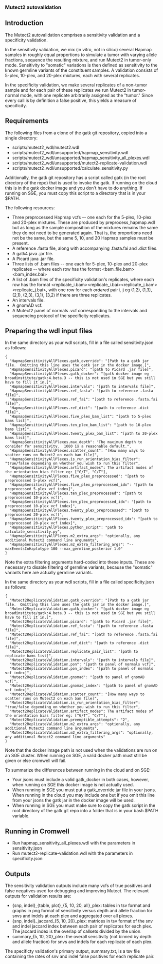 ### Mutect2 autovalidation

## Introduction
The Mutect2 autovalidation comprises a sensitivity validation and a specificity validation.

In the sensitivity validation, we mix (in vitro, not in silico) several Hapmap samples in roughly equal proportions to simulate a tumor with varying allele fractions, sequence the resulting mixture, and run Mutect2 in tumor-only mode.  Sensitivity to "somatic" variations is then defined as sensitivity to the known germline variants of the constituent samples.  A validation consists of 5-plex, 10-plex, and 20-plex mixtures, each with several replicates.

In the specificity validation, we make several replicates of a non-tumor sample and for each pair of these replicates we run Mutect2 in tumor-normal mode, with one replicate arbitrarily assigned as the "tumor."  Since every call is by definition a false positive, this yields a measure of specificity.


## Requirements

The following files from a clone of the gatk git repository, copied into a single directory:
* scripts/mutect2_wdl/mutect2.wdl
* scripts/mutect2_wdl/unsupported/hapmap_sensitivity.wdl
* scripts/mutect2_wdl/unsupported/hapmap_sensitivity_all_plexes.wdl
* scripts/mutect2_wdl/unsupported/mutect2-replicate-validation.wdl
* scripts/mutect2_wdl/unsupported/calculate_sensitivity.py

Additionally, the gatk git repository has a script called gatk (in the root directory of the repo) that is used to invoke the gatk.  If running on the cloud this is in the gatk docker image and you don't have to do anything.  If running on SGE, you must copy this script to a directory that is in your $PATH.

The following resources:
* Three preprocessed Hapmap vcfs -- one each for the 5-plex, 10-plex and 20-plex mixtures.  These are produced by preprocess_hapmap.wdl but as long as the sample composition of the mixtures remains the same they do not need to be generated again.  That is, the proportions need not be the same, but the same 5, 10, and 20 Hapmap samples must be present.
* A reference .fasta file, along with accompanying .fasta.fai and .dict files.
* A gatk4 java .jar file.
* A Picard java .jar file.
* Three lists of .bam files -- one each for 5-plex, 10-plex and 20-plex replicates -- where each row has the format <bam_file.bam></TAB><bam_index.bai>
* A list of .bam files of the specificity validation's replicates, where each row has the format <replicate_i.bam></TAB><replicate_i.bai></TAB><replicate_j.bam></TAB><replicate_j.bai>, with one row for each *ordered* pair i, j eg (1,2), (1,3), (2,1), (2,3), (3,1), (3,2) if there are three replicates.
* An intervals file.
* A gnomAD vcf.
* A Mutect2 panel of normals .vcf corresponding to the intervals and sequencing protocol of the specificity replicates.

## Preparing the wdl input files
In the same directory as your wdl scripts, fill in a file called sensitivity.json as follows:

```
{
  "HapmapSensitivityAllPlexes.gatk_override": "[Path to a gatk jar file.  Omitting this line uses the gatk jar in the docker image.]",
  "HapmapSensitivityAllPlexes.picard": "[path to Picard .jar file]",
  "HapmapSensitivityAllPlexes.gatk_docker": "[gatk docker image eg broadinstitute/gatk:4.beta.3 -- this is not used in SGE but you still have to fill it in.]",
  "HapmapSensitivityAllPlexes.intervals": "[path to intervals file]",
  "HapmapSensitivityAllPlexes.ref_fasta": "[path to reference .fasta file]",
  "HapmapSensitivityAllPlexes.ref_fai": "[path to reference .fasta.fai file]",
  "HapmapSensitivityAllPlexes.ref_dict": "[path to reference .dict file]",
  "HapmapSensitivityAllPlexes.five_plex_bam_list": "[path to 5-plex bams list]",
  "HapmapSensitivityAllPlexes.ten_plex_bam_list": "[path to 10-plex bams list]",
  "HapmapSensitivityAllPlexes.twenty_plex_bam_list": "[path to 20-plex bams list]",
  "HapmapSensitivityAllPlexes.max_depth": "The maximum depth to consider for sensitivity.  1000 is a reasonable default.",
  "HapmapSensitivityAllPlexes.scatter_count": "[How many ways to scatter runs on Mutect2 on each bam file]",
  "HapmapSensitivityAllPlexes.is_run_orientation_bias_filter": "true/false depending on whether you wish to run this filter",
  "HapmapSensitivityAllPlexes.artifact_modes": The artifact modes of the orientation bias filter eg: ["G/T", "C/T"],
  "HapmapSensitivityAllPlexes.five_plex_preprocessed": "[path to preprocessed 5-plex vcf]",
  "HapmapSensitivityAllPlexes.five_plex_preprocessed_idx": "[path to preprocessed 5-plex vcf index]",
  "HapmapSensitivityAllPlexes.ten_plex_preprocessed": "[path to preprocessed 10-plex vcf]",
  "HapmapSensitivityAllPlexes.ten_plex_preprocessed_idx": "[path to preprocessed 10-plex vcf index]",
  "HapmapSensitivityAllPlexes.twenty_plex_preprocessed": "[path to preprocessed 20-plex vcf]",
  "HapmapSensitivityAllPlexes.twenty_plex_preprocessed_idx": "[path to preprocessed 20-plex vcf index]",
  "HapmapSensitivityAllPlexes.python_script": "path to calculate_sensitivity.py",
  "HapmapSensitivityAllPlexes.m2_extra_args": "optionally, any additional Mutect2 command line arguments",
  "HapmapSensitivityAllPlexes.m2_extra_filtering_args": "--maxEventsInHaplotype 100 --max_germline_posterior 1.0"
}
```

Note the extra filtering arguments hard-coded into these inputs.  These are necessary to disable filtering of germline variants, because the "somatic" variants here are actually germline variants.

In the same directory as your wdl scripts, fill in a file called specificity.json as follows:

```
{
  "Mutect2ReplicateValidation.gatk_override": "[Path to a gatk jar file.  Omitting this line uses the gatk jar in the docker image.]",
  "Mutect2ReplicateValidation.gatk_docker": "[gatk docker image eg broadinstitute/gatk:4.beta.3 -- this is not used in SGE but you still have to fill it in.]",
  "Mutect2ReplicateValidation.picard": "[path to Picard .jar file]",
  "Mutect2ReplicateValidation.ref_fasta": "[path to reference .fasta file]",
  "Mutect2ReplicateValidation.ref_fai": "[path to reference .fasta.fai file]",
  "Mutect2ReplicateValidation.ref_dict": "[path to reference .dict file]",
  "Mutect2ReplicateValidation.replicate_pair_list": "[path to replicate bams list]",
  "Mutect2ReplicateValidation.intervals": "[path to intervals file]",
  "Mutect2ReplicateValidation.pon": "[path to panel of normals vcf]",
  "Mutect2ReplicateValidation.pon_index": "[path to panel of normals vcf index]",
  "Mutect2ReplicateValidation.gnomad": "[path to panel of gnomAD vcf]",
  "Mutect2ReplicateValidation.gnomad_index": "[path to panel of gnomAD vcf index]",
  "Mutect2ReplicateValidation.scatter_count": "[How many ways to scatter runs on Mutect2 on each bam file]",
  "Mutect2ReplicateValidation.is_run_orientation_bias_filter": "true/false depending on whether you wish to run this filter",
  "Mutect2ReplicateValidation.artifact_modes": The artifact modes of the orientation bias filter eg: ["G/T", "C/T"],
  "Mutect2ReplicateValidation.preemptible_attempts": "2",
  "Mutect2ReplicateValidation.m2_extra_args": "optionally, any additional Mutect2 command line arguments",
  "Mutect2ReplicateValidation.m2_extra_filtering_args": "optionally, any additional Mutect2 command line arguments"  
}
```

Note that the docker image path is not used when the validations are run on an SGE cluster.  When running on SGE, a valid docker path must still be given or else cromwell will fail.

To summarize the differences between running in the cloud and on SGE:
* Your jsons must include a valid gatk_docker in both cases, however, when running on SGE this docker image is not actually used.
* When running in SGE you must put a gatk_override jar file in your jsons.  When running in the cloud you may include one but if you omit this line from your jsons the gatk jar in the docker image will be used.
* When running in SGE you must make sure to copy the gatk script in the root directory of the gatk git repo into a folder that is in your bash $PATH variable.

## Running in Cromwell
* Run hapmap_sensitivity_all_plexes.wdl with the parameters in sensitivity.json
* Run mutect2-replicate-validation.wdl with the parameters in specificity.json

## Outputs
The sensitivity validation outputs include many vcfs of true positives and false negatives used for debugging and improving Mutect.  The relevant outputs for validation results are:
* {snp, indel}\_{table, plot}\_{5, 10, 20, all}\_plex: tables in tsv format and graphs in png format of sensitivity versus depth and allele fraction for snvs and indels at each plex and aggregated over all plexes.
* {snp, indel}\_jaccard\_{5, 10, 20}\_plex: matrices in tsv format of the snv and indel jaccard index between each pair of replicates for each plex.  The jaccard index is the overlap of callsets divided by the union.
* summary\_{5, 10, 20}\_plex: the overall sensitivity (not binned by depth and allele fraction) for snvs and indels for each replicate of each plex.

The specificty validation's primary output, summary.txt, is a tsv file containing the rates of snv and indel false positives for each replicate pair.